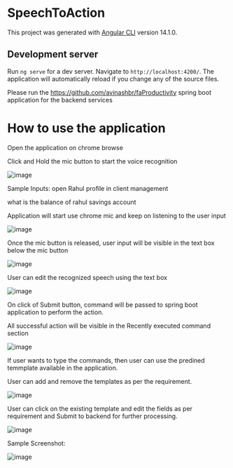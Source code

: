 # SpeechToAction

This project was generated with [Angular CLI](https://github.com/angular/angular-cli) version 14.1.0.

## Development server

Run `ng serve` for a dev server. Navigate to `http://localhost:4200/`. The application will automatically reload if you change any of the source files.

Please run the https://github.com/avinashbr/faProductivity spring boot application for the backend services

# How to use the application
Open the application on chrome browse

Click and Hold the mic button to start the voice recognition

![image](https://user-images.githubusercontent.com/5214961/197135307-382f90a8-b757-4f3d-8f63-1df64e9319fa.png)

Sample Inputs:
open Rahul profile in client management

what is the balance of rahul savings account


Application will start use chrome mic and keep on listening to the user input

![image](https://user-images.githubusercontent.com/5214961/197135720-b2775fdc-d4a2-4762-ba34-bec516a1383b.png)

Once the mic button is released, user input will be visible in the text box below the mic button

![image](https://user-images.githubusercontent.com/5214961/197136108-475a30f2-9d4d-472a-908d-7e6b78f84d8d.png)

User can edit the recognized speech using the text box

![image](https://user-images.githubusercontent.com/5214961/197136261-c534a522-1617-422c-b413-cd3b44c7480f.png)

On click of Submit button, command will be passed to spring boot application to perform the action.

All successful action will be visible in the Recently executed command section

![image](https://user-images.githubusercontent.com/5214961/197136591-5c697934-dfdb-4b38-8a9d-14dec977df8e.png)

If user wants to type the commands, then user can use the predined temmplate available in the application.

User can add and remove the templates as per the requirement.

![image](https://user-images.githubusercontent.com/5214961/197136901-24f80f0e-13be-44bf-82c9-29e4f89303c5.png)

User can click on the existing template and edit the fields as per requirement and Submit to backend for further processing.

![image](https://user-images.githubusercontent.com/5214961/197137126-3ce89294-2179-4d9e-8460-b10e14087f65.png)

Sample Screenshot:

![image](https://user-images.githubusercontent.com/5214961/197197660-1d76343f-39b4-4d80-96d1-ae7b23e1a352.png)

